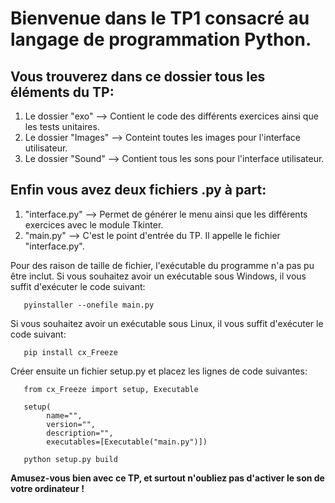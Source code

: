 # Bienvenue dans le TP1 consacré au langage de programmation Python.

## Vous trouverez dans ce dossier tous les éléments du TP:
   1. Le dossier "exo" --> Contient le code des différents exercices ainsi que les tests unitaires.
   2. Le dossier "Images" --> Conteint toutes les images pour l'interface utilisateur.
   3. Le dossier "Sound" --> Contient tous les sons pour l'interface utilisateur.

 ## Enfin vous avez deux fichiers .py à part:
   1. "interface.py" --> Permet de générer le menu ainsi que les différents exercices avec le module Tkinter.
   2. "main.py" --> C'est le point d'entrée du TP. Il appelle le fichier "interface.py".


 Pour des raison de taille de fichier, l'exécutable du programme n'a pas pu être inclut.
 Si vous souhaitez avoir un exécutable sous Windows, il vous suffit d'exécuter le code suivant:
 ```
    pyinstaller --onefile main.py
 ```
 Si vous souhaitez avoir un exécutable sous Linux, il vous suffit d'exécuter le code suivant:
 ```
    pip install cx_Freeze
 ```
 Créer ensuite un fichier setup.py et placez les lignes de code suivantes:
 ```
    from cx_Freeze import setup, Executable

    setup(
         name="",
         version="",
         description="",
         executables=[Executable("main.py")])

    python setup.py build
```
 **Amusez-vous bien avec ce TP, et surtout n'oubliez pas d'activer le son de votre ordinateur !**
